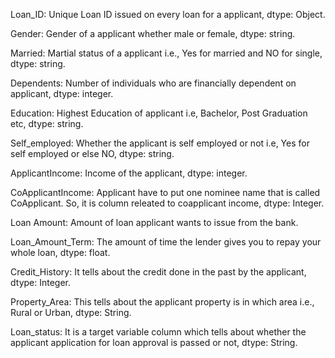 Loan_ID: Unique Loan ID issued on every loan for a applicant, dtype: Object.

Gender: Gender of a applicant whether male or female, dtype: string.

Married: Martial status of a applicant i.e., Yes for married and NO for single, dtype: string.

Dependents: Number of individuals who are financially dependent on applicant, dtype: integer.

Education: Highest Education of applicant i.e, Bachelor, Post Graduation etc, dtype: string.

Self_employed: Whether the applicant is self employed or not i.e, Yes for self employed or else NO, dtype: string.

ApplicantIncome: Income of the applicant, dtype: integer.

CoApplicantIncome: Applicant have to put one nominee name that is called CoApplicant. So, it is column releated to coapplicant income, dtype: Integer.

Loan Amount: Amount of loan applicant wants to issue from the bank.

Loan_Amount_Term: The amount of time the lender gives you to repay your whole loan, dtype: float.

Credit_History: It tells about the credit done in the past by the applicant, dtype: Integer.

Property_Area: This tells about the applicant property is in which area i.e., Rural or Urban, dtype: String.

Loan_status: It is a target variable column which tells about whether the applicant application for loan approval is passed or not, dtype: String.
